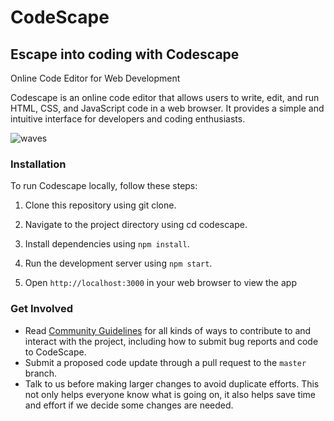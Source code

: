 # CodeScape
## Escape into coding with Codescape

Online Code Editor for Web Development 

Codescape is an online code editor that allows users to write, edit, and run HTML, CSS, and JavaScript code in a web browser. It provides a simple and intuitive interface for developers and coding enthusiasts.


![waves](https://user-images.githubusercontent.com/60046892/230551122-7f7f5e1c-d525-48bd-b4f3-1b4ee1aac960.JPG)


### Installation
To run Codescape locally, follow these steps:

1. Clone this repository using git clone.

2. Navigate to the project directory using cd codescape.

3. Install dependencies using `npm install`.

4. Run the development server using `npm start`.

5. Open `http://localhost:3000` in your web browser to view the app


### Get Involved

*  Read [Community Guidelines](<https://github.com/yadvi12/CodeScape/blob/main/CONTRIBUTING.md>) for all
   kinds of ways to contribute to and interact with the project,
   including how to submit bug reports and
   code to CodeScape.
*  Submit a proposed code update through a pull request to the ``master`` branch.
*  Talk to us before making larger changes
   to avoid duplicate efforts. This not only helps everyone
   know what is going on, it also helps save time and effort if we decide
   some changes are needed.

